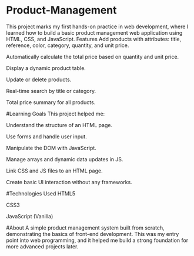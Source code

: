 # Product-Management
This project marks my first hands-on practice in web development, where I learned how to build a basic product management web application using HTML, CSS, and JavaScript.
Features
Add products with attributes: title, reference, color, category, quantity, and unit price.

Automatically calculate the total price based on quantity and unit price.

Display a dynamic product table.

Update or delete products.

Real-time search by title or category.

Total price summary for all products.

#Learning Goals
This project helped me:

Understand the structure of an HTML page.

Use forms and handle user input.

Manipulate the DOM with JavaScript.

Manage arrays and dynamic data updates in JS.

Link CSS and JS files to an HTML page.

Create basic UI interaction without any frameworks.

#Technologies Used
HTML5

CSS3

JavaScript (Vanilla)

#About
A simple product management system built from scratch, demonstrating the basics of front-end development. This was my entry point into web programming, and it helped me build a strong foundation for more advanced projects later.
